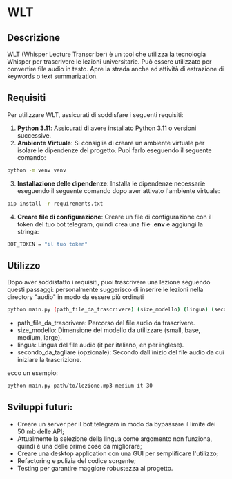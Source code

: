 # WLT

## Descrizione
WLT (Whisper Lecture Transcriber) è un tool che utilizza la tecnologia Whisper per trascrivere le lezioni universitarie. 
Può essere utilizzato per convertire file audio in testo.
Apre la strada anche ad attività di estrazione di keywords o text summarization.

## Requisiti
Per utilizzare WLT, assicurati di soddisfare i seguenti requisiti:

1. **Python 3.11**: Assicurati di avere installato Python 3.11 o versioni successive.
2. **Ambiente Virtuale**: Si consiglia di creare un ambiente virtuale per isolare le dipendenze del progetto. Puoi farlo eseguendo il seguente comando:
```bash
python -m venv venv
```
3. **Installazione delle dipendenze**: Installa le dipendenze necessarie eseguendo il seguente comando dopo aver attivato l'ambiente virtuale:    
```bash
pip install -r requirements.txt
```
4. **Creare file di configurazione**: Creare un file di configurazione con il token del tuo bot telegram, quindi crea una file **.env** e aggiungi la stringa:
```bash
BOT_TOKEN = "il tuo token"
```


## Utilizzo
Dopo aver soddisfatto i requisiti, puoi trascrivere una lezione seguendo questi passaggi:
personalmente suggerisco di inserire le lezioni nella directory "audio" in modo da essere più ordinati
```bash
python main.py (path_file_da_trascrivere) (size_modello) (lingua) (secondo_dal_quale_tagliare)
```
- path_file_da_trascrivere: Percorso del file audio da trascrivere.
- size_modello: Dimensione del modello da utilizzare (small, base, medium, large).
- lingua: Lingua del file audio (it per italiano, en per inglese).
- secondo_da_tagliare (opzionale): Secondo dall'inizio del file audio da cui iniziare la trascrizione.

ecco un esempio:
```bash
python main.py path/to/lezione.mp3 medium it 30
```

## Sviluppi futuri:
- Creare un server per il bot telegram in modo da bypassare il limite dei 50 mb delle API;
- Attualmente la selezione della lingua come argomento non funziona, quindi è una delle prime cose da migliorare;
- Creare una desktop application con una GUI per semplificare l'utilizzo;
- Refactoring e pulizia del codice sorgente;
- Testing per garantire maggiore robustezza al progetto.
